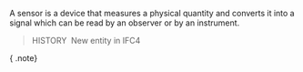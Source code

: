 ﻿A sensor is a device that measures a physical quantity and converts it into a signal which can be read by an observer or by an instrument.

> HISTORY&nbsp; New entity in IFC4

{ .note}
>
